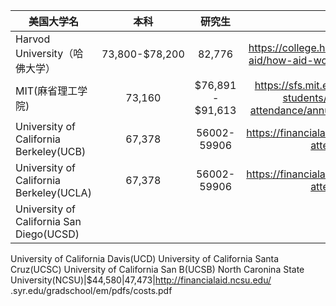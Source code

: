 |美国大学名           |本科|研究生|link                                     |
| ------------- |:-------------:|:--------:|:----------------------------------:|
Harvod University（哈佛大学）|73,800-$78,200|82,776|https://college.harvard.edu/financial-aid/how-aid-works/cost-attendance|
MIT(麻省理工学院)|73,160|$76,891 - $91,613|https://sfs.mit.edu/undergraduate-students/the-cost-of-attendance/annual-student-budget/
University of California Berkeley(UCB)|67,378|56002-59906|https://financialaid.berkeley.edu/cost-attendance
University of California Berkeley(UCLA)|67,378|56002-59906|https://financialaid.berkeley.edu/cost-attendance
University of California San Diego(UCSD)|
University of California Davis(UCD)
University of California Santa Cruz(UCSC)
University of California San B(UCSB)
North Caronina State University(NCSU)|$44,580|47,473|http://financialaid.ncsu.edu/
.syr.edu/gradschool/em/pdfs/costs.pdf

